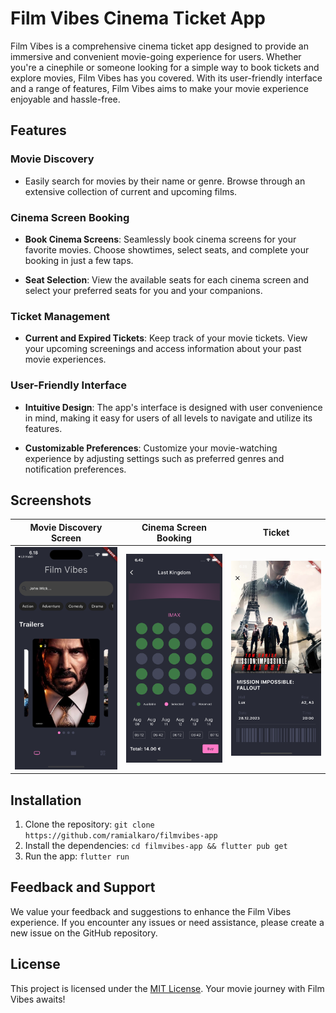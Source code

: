 # Film Vibes Cinema Ticket App

Film Vibes is a comprehensive cinema ticket app designed to provide an immersive and convenient movie-going experience for users. Whether you're a cinephile or someone looking for a simple way to book tickets and explore movies, Film Vibes has you covered. With its user-friendly interface and a range of features, Film Vibes aims to make your movie experience enjoyable and hassle-free.

## Features

### Movie Discovery

-  Easily search for movies by their name or genre. Browse through an extensive collection of current and upcoming films.


### Cinema Screen Booking

- **Book Cinema Screens**: Seamlessly book cinema screens for your favorite movies. Choose showtimes, select seats, and complete your booking in just a few taps.

- **Seat Selection**: View the available seats for each cinema screen and select your preferred seats for you and your companions.

### Ticket Management

- **Current and Expired Tickets**: Keep track of your movie tickets. View your upcoming screenings and access information about your past movie experiences.

### User-Friendly Interface

- **Intuitive Design**: The app's interface is designed with user convenience in mind, making it easy for users of all levels to navigate and utilize its features.

- **Customizable Preferences**: Customize your movie-watching experience by adjusting settings such as preferred genres and notification preferences.

## Screenshots

| Movie Discovery Screen | Cinema Screen Booking | Ticket |
|------------------------|-----------------------|-------------------|
| ![Movie Discovery](screenshots/home_screen.png) | ![Cinema Screen Booking](screenshots/booking_screen.png) | ![Ticket Management](screenshots/ticket.png) |

## Installation

1. Clone the repository: `git clone https://github.com/ramialkaro/filmvibes-app`
2. Install the dependencies: `cd filmvibes-app && flutter pub get`
3. Run the app: `flutter run`

## Feedback and Support

We value your feedback and suggestions to enhance the Film Vibes experience. If you encounter any issues or need assistance, please create a new issue on the GitHub repository.

## License

This project is licensed under the [MIT License](LICENSE). Your movie journey with Film Vibes awaits!
